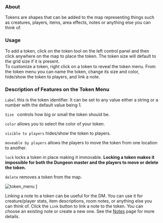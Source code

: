 ### About
Tokens are shapes that can be added to the map representing things such as creatures, players, items, area effects, notes or anything else you can think of.
### Usage
To add a token, click on the token tool on the left control panel and then click anywhere on the map to place the token. The token size will default to the grid size if it is present. <br> To customize a token, right click on a token to reveal the token menu. From the token menu you can name the token, change its size and color, hide/show the token to players, and link a note.

### Description of Features on the Token Menu
` Label `  this is the token identifier. It can be set to any value either a string or a number with the default value being 1. <br>

` Size  `  controls how big or small the token should be. <br>

` color `  allows you to select the color of your token. <br>

` visible to players `  hides/show the token to players. <br>

` moveable by players ` allows the players to move the token from one location to another. <br>

` lock `  locks a token in place making it immovable. **Locking a token makes it impossible for both the Dungeon master and the players to move or delete the token.**

` delete `  removes a token from the map.


![token_menu](https://user-images.githubusercontent.com/43377714/94870263-6b0aef80-0447-11eb-8fb1-07bf663eb7a0.PNG)
]


Linking a note to a token can be useful for the DM. You can use it for creature/player stats, item descriptions, room notes, or anything else you can think of. Click the `Link` button to link a note to the token. You can choose an existing note or create a new one. See the [Notes](https://github.com/dungeon-revealer/dungeon-revealer/wiki/Notes) page for more details.
